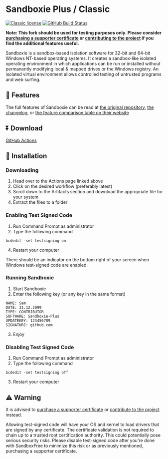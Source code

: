 # Sandboxie Plus / Classic

[![Classic license](https://img.shields.io/github/license/samuelchristlie/SandboxFree?label=Classic%20license&color=blue)](./LICENSE) [![GitHub Build Status](https://github.com/samuelchristlie/SandboxFree/actions/workflows/main.yml/badge.svg)](https://github.com/samuelchristlie/SandboxFree/actions) 

**Note: This fork should be used for testing purposes only. Please consider [purchasing a supporter certificate](https://www.patreon.com/DavidXanatos) or [contributing to the project](https://github.com/sandboxie-plus/Sandboxie) if you find the additional features useful.**

Sandboxie is a sandbox-based isolation software for 32-bit and 64-bit Windows NT-based operating systems. It creates a sandbox-like isolated operating environment in which applications can be run or installed without permanently modifying local & mapped drives or the Windows registry. An isolated virtual environment allows controlled testing of untrusted programs and web surfing.

## 🚀 Features

The full features of Sandboxie can be read at [the original repository](https://github.com/sandboxie-plus/Sandboxie), [the changelog](https://github.com/sandboxie-plus/Sandboxie/blob/master/CHANGELOG.md), or [the feature comparison table on their website](https://sandboxie-plus.com/feature-comparison/)

## ⏬ Download

[GitHub Actions](https://github.com/samuelchristlie/SandboxFree/actions)

## 📖 Installation
### Downloading
1. Head over to the Actions page linked above
2. Click on the desired workflow (preferably latest)
3. Scroll down to the Artifacts section and download the appropriate file for your system
4. Extract the files to a folder

### Enabling Test Signed Code
1. Run Command Prompt as administrator
2. Type the following command
```
bcdedit -set testsigning on
```
4. Restart your computer

There should be an indicator on the bottom right of your screen when Windows test-signed code are enabled.

### Running Sandboxie
1. Start Sandboxie
2. Enter the following key (or any key in the same format)
```
NAME: Sam
DATE: 31.12.2099
TYPE: CONTRIBUTOR
SOFTWARE: Sandboxie-Plus
UPDATEKEY: 123456789
SIGNATURE: github.com
```
3. Enjoy

### Disabling Test Signed Code
1. Run Command Prompt as administrator
2. Type the following command
```
bcdedit -set testsigning off
```
3. Restart your computer

## ⚠ Warning
It is advised to [purchase a supporter certificate](https://www.patreon.com/DavidXanatos) or [contribute to the project](https://github.com/sandboxie-plus/Sandboxie) instead.

Allowing test-signed code will have your OS and kernel to load drivers that are signed by any certificate. The certificate validation is not required to chain up to a trusted root certification authority. This could potentially pose serious security risks. Please disable test-signed code after you're done with SandboxFree to minimize this risk or as previously mentioned, purchasing a supporter certificate. 
